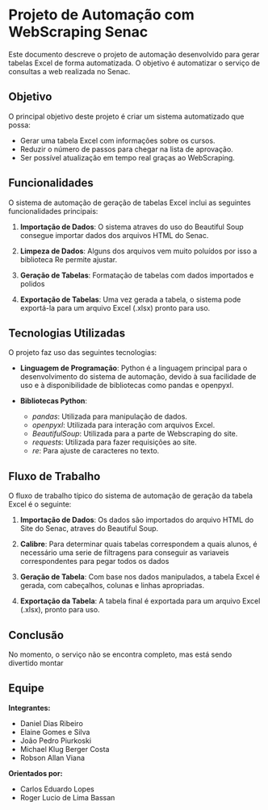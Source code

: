 # Projeto de Automação com WebScraping Senac

Este documento descreve o projeto de automação desenvolvido para gerar tabelas Excel de forma automatizada. O objetivo é automatizar o serviço de consultas a web realizada no Senac.

## Objetivo

O principal objetivo deste projeto é criar um sistema automatizado que possa:

- Gerar uma tabela Excel com informações sobre os cursos.
- Reduzir o número de passos para chegar na lista de aprovação.
- Ser possível atualização em tempo real graças ao WebScraping.

## Funcionalidades

O sistema de automação de geração de tabelas Excel inclui as seguintes funcionalidades principais:

1. **Importação de Dados**: O sistema atraves do uso do Beautiful Soup consegue importar dados dos arquivos HTML  do Senac.

2. **Limpeza de Dados**: Alguns dos arquivos vem muito poluídos por isso a biblioteca Re permite ajustar.

3. **Geração de Tabelas**: Formatação de tabelas com dados importados e polidos

4. **Exportação de Tabelas**: Uma vez gerada a tabela, o sistema pode exportá-la para um arquivo Excel (.xlsx) pronto para uso.

## Tecnologias Utilizadas

O projeto faz uso das seguintes tecnologias:

- **Linguagem de Programação**: Python é a linguagem principal para o desenvolvimento do sistema de automação, devido à sua facilidade de uso e à disponibilidade de bibliotecas como pandas e openpyxl.
  
- **Bibliotecas Python**:
  - *pandas*: Utilizada para manipulação de dados.
  - *openpyxl*: Utilizada para interação com arquivos Excel.
  - *BeautifulSoup*: Utilizada para a parte de Webscraping do site.
  - *requests*: Utilizada para fazer requisições ao site.
  - *re*: Para ajuste de caracteres no texto.

## Fluxo de Trabalho

O fluxo de trabalho típico do sistema de automação de geração da tabela Excel é o seguinte:

1. **Importação de Dados**: Os dados são importados do arquivo HTML do Site do Senac, atraves do Beautiful Soup.

2. **Calibre**: Para determinar quais tabelas correspondem a quais alunos, é necessário uma serie de filtragens para conseguir as variaveis correspondentes para pegar todos os dados

3. **Geração de Tabela**: Com base nos dados manipulados, a tabela Excel é gerada, com cabeçalhos, colunas e linhas apropriadas.

4. **Exportação da Tabela**: A tabela final é exportada para um arquivo Excel (.xlsx), pronto para uso.

## Conclusão

No momento, o serviço não se encontra completo, mas está sendo divertido montar

## Equipe 

**Integrantes:**

- Daniel Dias Ribeiro
- Elaine Gomes e Silva
- João Pedro Piurkoski
- Michael Klug Berger Costa
- Robson Allan Viana

**Orientados por:**

- Carlos Eduardo Lopes
- Roger Lucio de Lima Bassan

